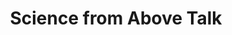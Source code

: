 ---
dateStart: 2008-01-25
dateEnd:
title: "Science from Above Talk"
venue: "Virtual Knowledge Studio"
organizer:
credit:
city: Amsterdam
state:
country: The Netherlands
pdfLink:
venueImages:
---